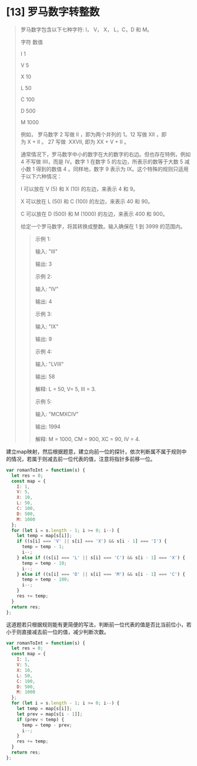 # [13] 罗马数字转整数

> 罗马数字包含以下七种字符: I， V， X， L，C，D 和 M。
>
> 字符          数值
>
> I             1
>
> V             5
>
> X             10
>
> L             50
>
> C             100
>
> D             500
>
> M             1000
>
> 例如， 罗马数字 2 写做 II ，即为两个并列的 1。12 写做 XII ，即为 X + II 。 27 写做  XXVII, 即为 XX + V + II 。
>
> 通常情况下，罗马数字中小的数字在大的数字的右边。但也存在特例，例如 4 不写做 IIII，而是 IV。数字 1 在数字 5 的左边，所表示的数等于大数 5 减小数 1 得到的数值 4 。同样地，数字 9 表示为 IX。这个特殊的规则只适用于以下六种情况：
>
> I 可以放在 V (5) 和 X (10) 的左边，来表示 4 和 9。
>
> X 可以放在 L (50) 和 C (100) 的左边，来表示 40 和 90。
>
> C 可以放在 D (500) 和 M (1000) 的左边，来表示 400 和 900。
>
> 给定一个罗马数字，将其转换成整数。输入确保在 1 到 3999 的范围内。
>
>> 示例 1:
>>
>> 输入: "III"
>>
>> 输出: 3
>>
>> 示例 2:
>>
>> 输入: "IV"
>>
>> 输出: 4
>>
>> 示例 3:
>>
>> 输入: "IX"
>>
>> 输出: 9
>>
>> 示例 4:
>>
>> 输入: "LVIII"
>>
>> 输出: 58
>>
>> 解释: L = 50, V= 5, III = 3.
>>
>> 示例 5:
>>
>> 输入: "MCMXCIV"
>>
>> 输出: 1994
>>
>> 解释: M = 1000, CM = 900, XC = 90, IV = 4.

建立map映射，然后根据题意，建立向前一位的探针，依次判断属不属于规则中的情况，若属于则减去前一位代表的值，注意将指针多前移一位。

```js
var romanToInt = function(s) {
  let res = 0;
  const map = {
    I: 1,
    V: 5,
    X: 10,
    L: 50,
    C: 100,
    D: 500,
    M: 1000
  };
  for (let i = s.length - 1; i >= 0; i--) {
    let temp = map[s[i]];
    if ((s[i] === 'V' || s[i] === 'X') && s[i - 1] === 'I') {
      temp = temp - 1;
      i--;
    } else if ((s[i] === 'L' || s[i] === 'C') && s[i - 1] === 'X') {
      temp = temp - 10;
      i--;
    } else if ((s[i] === 'D' || s[i] === 'M') && s[i - 1] === 'C') {
      temp = temp - 100;
      i--;
    }
    res += temp;
  }
  return res;
};
```

这道题若只根据规则能有更简便的写法，判断前一位代表的值是否比当前位小，若小于则直接减去前一位的值，减少判断次数。

```js
var romanToInt = function(s) {
  let res = 0;
  const map = {
    I: 1,
    V: 5,
    X: 10,
    L: 50,
    C: 100,
    D: 500,
    M: 1000
  };
  for (let i = s.length - 1; i >= 0; i--) {
    let temp = map[s[i]];
    let prev = map[s[i - 1]];
    if (prev < temp) {
      temp = temp - prev;
      i--;
    }
    res += temp;
  }
  return res;
};
```

